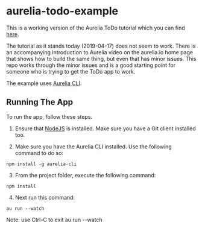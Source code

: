 # aurelia-todo-example

This is a working version of the Aurelia ToDo tutorial which you can find [here](http://aurelia.io/docs/tutorials/creating-a-todo-app/).

The tutorial as it stands today (2019-04-17) does not seem to work.  There is an accompanying Introduction to Aurelia video on the aurelia.io home page that shows how to build the same thing, but even that has minor issues.  This repo works through the minor issues and is a good starting point for someone who is trying to get the ToDo app to work.

The example uses [Aurelia CLI](http://aurelia.io/docs/build-systems/aurelia-cli/).

## Running The App

To run the app, follow these steps.

1. Ensure that [NodeJS](http://nodejs.org/) is installed.  Make sure you have a Git client installed too.

2. Make sure you have the Aurelia CLI installed.  Use the following command to do so:

  ```shell
  npm install -g aurelia-cli
  ```
  
3. From the project folder, execute the following command:

  ```shell
  npm install
  ```
  
4. Next run this command:

  ```shell
  au run --watch
  ```
  
Note: use Ctrl-C to exit au run --watch 
  
